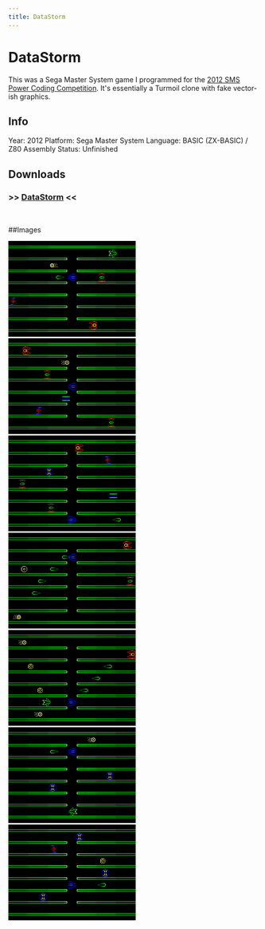 ```yaml
---
title: DataStorm
---
```


# DataStorm

This was a Sega Master System game I programmed for the [2012 SMS Power Coding Competition](http://www.smspower.org/Competitions/Coding-2012). It's essentially a Turmoil clone with fake vector-ish graphics.

## Info
Year: 2012
Platform: Sega Master System
Language: BASIC (ZX-BASIC) / Z80 Assembly
Status: Unfinished 

## Downloads
### >> [DataStorm](/downloads/DataStorm-SMS-0.02.zip "Download DataStorm") <<
<br>

##Images

<div class="ContentFlow">
	<div class="flow">
		<img class="item" src="/datastorm-sms/DataStorm-01.png" />
		<img class="item" src="/datastorm-sms/DataStorm-02.png" />
		<img class="item" src="/datastorm-sms/DataStorm-03.png" />
		<img class="item" src="/datastorm-sms/DataStorm-04.png" />
		<img class="item" src="/datastorm-sms/DataStorm-05.png" />
		<img class="item" src="/datastorm-sms/DataStorm-06.png" />
		<img class="item" src="/datastorm-sms/DataStorm-07.png" />
	</div>
</div>
